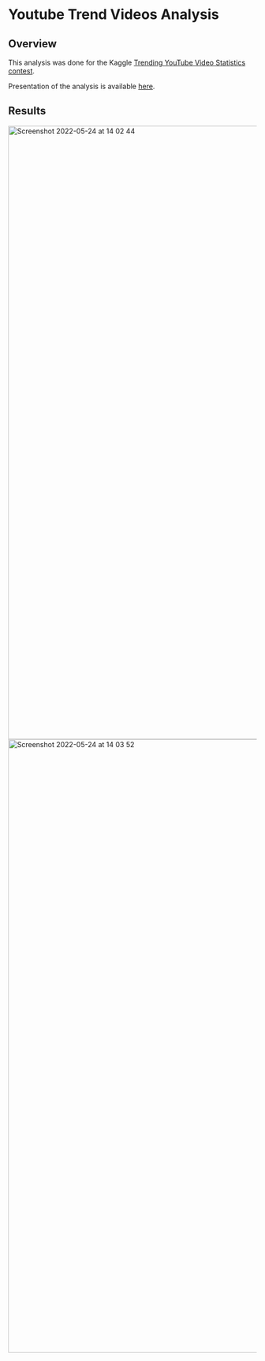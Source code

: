 # Youtube Trend Videos Analysis

## Overview
This analysis was done for the Kaggle [Trending YouTube Video Statistics contest](https://www.kaggle.com/datasets/datasnaek/youtube-new).

Presentation of the analysis is available [here](https://github.com/anna-atl/youtube-trend-videos-analysis/blob/main/presentation.pdf).

## Results

<img width="1244" alt="Screenshot 2022-05-24 at 14 02 44" src="https://user-images.githubusercontent.com/43668498/170041285-e33080ac-192f-4e2a-82f1-62d503b592de.png">

<img width="1244" alt="Screenshot 2022-05-24 at 14 03 52" src="https://user-images.githubusercontent.com/43668498/170041515-cb2f594f-f48f-4f98-9ade-5bfe98f6a74c.png">
